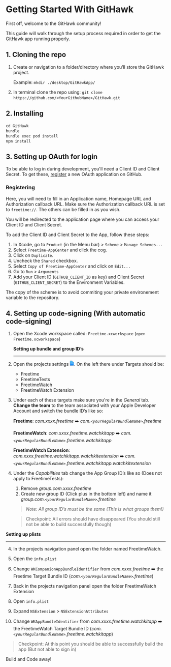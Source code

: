 # Getting Started With GitHawk
First off, welcome to the GitHawk community!

This guide will walk through the setup process required in order to get the GitHawk app running properly.

## 1. Cloning the repo
1. Create or navigation to a folder/directory where you’ll store the GitHawk project.

	Example: `mkdir ./desktop/GitHawkApp/`

2. In terminal clone the repo using: `git clone https://github.com/<YourGithubName>/GitHawk.git`

## 2. Installing

```
cd GitHawk
bundle
bundle exec pod install
npm install
```

## 3. Setting up OAuth for login

To be able to log in during development, you'll need a Client ID and Client Secret.
To get these, [register](https://github.com/settings/applications/new) a new OAuth application on GitHub.

### Registering

Here, you will need to fill in an Application name, Homepage URL and Authorization callback URL.
Make sure the Authorization callback URL is set to `freetime://`. The others can be filled in as you wish.

You will be redirected to the application page where you can access your Client ID and Client Secret.

To add the Client ID and Client Secret to the App, follow these steps:

1. In Xcode, go to `Product` (in the Menu bar) > `Scheme` > `Manage Schemes...`
2. Select `Freetime-AppCenter` and click the cog.
3. Click on `Duplicate`.
4. Uncheck the `Shared` checkbox.
5. Select `Copy of Freetime-AppCenter` and click on `Edit...`
6. Go to `Run` > `Arguments`
7. Add your Client ID (`GITHUB_CLIENT_ID` as key) and Client Secret (`GITHUB_CLIENT_SECRET`) to the Environment Variables.

The copy of the scheme is to avoid commiting your private environement variable to the repository.

## 4. Setting up code-signing (With automatic code-signing)

1. Open the Xcode workspace called: `Freetime.xcworkspace`
(`open Freetime.xcworkspace`)


	**Setting up bundle and group ID’s**
	- - - -

2. Open the projects settings  ![](./Design/projectIcon.png).
On the left there under Targets should be:

	* Freetime
	* FreetimeTests
	* FreetimeWatch
	* FreetimeWatch Extension

3. Under each of these targets make sure you're in the _General_ tab. **Change the team** to the team associated with your Apple Developer Account and switch the bundle ID’s like so:

	**Freetime**: *com.xxxx.freetime* ➡️
	*com.`<yourRegularBundleName>`.freetime*

	**FreetimeWatch**: *com.xxxx.freetime.watchkitapp* ➡️
	*com.`<yourRegularBundleName>`.freetime.watchkitapp*

	**FreetimeWatch Extension**: *com.xxxx.freetime.watchkitapp.watchkitextension* ➡️ *com.`<yourRegularBundleName>`.freetime.watchkitapp.watchkitextension*

4. Under the _Capabilities_ tab change the App Group ID’s like so (Does not apply to FreetimeTests):

	1.  Remove *group.com.xxxx.freetime*
	2.  Create new group ID (Click plus in the bottom left) and name it *group.com.`<yourRegularBundleName>`.freetime*

	> *Note: All group ID’s must be the same (This is what groups them!)*

	> Checkpoint: All errors should have disappeared (You should still not be able to build successfully though)


**Setting up plists**
- - - -

4. In the projects navigation panel open the folder named FreetimeWatch.

1.  Open the `info.plist`
2.  Change `WKCompanionAppBundleIdentifier` from *com.xxxx.freetime* ➡️ the Freetime Target Bundle ID (*com.`<yourRegularBundleName>`.freetime*)
5. Back in the projects navigation panel open the folder FreetimeWatch Extension
1.  Open `info.plist`
2.  Expand `NSExtension` > `NSExtensionAttributes`
4.  Change `WKAppBundleIdentifier` from *com.xxxx.freetime.watchkitapp* ➡️ the FreetimeWatch Target Bundle ID (*com.`<yourRegularBundleName>`.freetime.watchkitapp*)

>   Checkpoint: At this point you should be able to successfully build the app (But not able to sign in)


Build and Code away!
